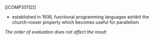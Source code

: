 [[COMP35112]]

- established in 1936, functional programming languages exhibit the church-rosser property which becomes useful for parallelism

*The order of evaluation does not affect the result*

